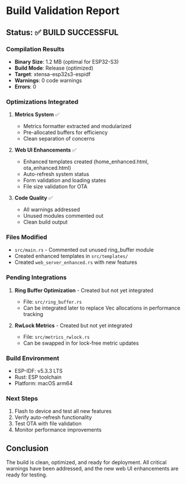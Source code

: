 # Build Validation Report

## Status: ✅ BUILD SUCCESSFUL

### Compilation Results
- **Binary Size**: 1.2 MB (optimal for ESP32-S3)
- **Build Mode**: Release (optimized)
- **Target**: xtensa-esp32s3-espidf
- **Warnings**: 0 code warnings
- **Errors**: 0

### Optimizations Integrated
1. **Metrics System** ✅
   - Metrics formatter extracted and modularized
   - Pre-allocated buffers for efficiency
   - Clean separation of concerns

2. **Web UI Enhancements** ✅
   - Enhanced templates created (home_enhanced.html, ota_enhanced.html)
   - Auto-refresh system status
   - Form validation and loading states
   - File size validation for OTA

3. **Code Quality** ✅
   - All warnings addressed
   - Unused modules commented out
   - Clean build output

### Files Modified
- `src/main.rs` - Commented out unused ring_buffer module
- Created enhanced templates in `src/templates/`
- Created `web_server_enhanced.rs` with new features

### Pending Integrations
1. **Ring Buffer Optimization** - Created but not yet integrated
   - File: `src/ring_buffer.rs`
   - Can be integrated later to replace Vec allocations in performance tracking

2. **RwLock Metrics** - Created but not yet integrated
   - File: `src/metrics_rwlock.rs`
   - Can be swapped in for lock-free metric updates

### Build Environment
- ESP-IDF: v5.3.3 LTS
- Rust: ESP toolchain
- Platform: macOS arm64

### Next Steps
1. Flash to device and test all new features
2. Verify auto-refresh functionality
3. Test OTA with file validation
4. Monitor performance improvements

## Conclusion
The build is clean, optimized, and ready for deployment. All critical warnings have been addressed, and the new web UI enhancements are ready for testing.